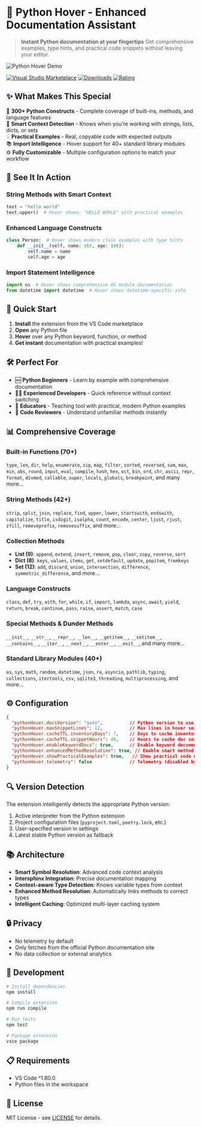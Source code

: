 # 🐍 Python Hover - Enhanced Documentation Assistant

> **Instant Python documentation at your fingertips**
> Get comprehensive examples, type hints, and practical code snippets without leaving your editor.

![Python Hover Demo](media/demo.gif)

[![Visual Studio Marketplace](https://img.shields.io/visual-studio-marketplace/v/KiidxAtlas.python-hover)](https://marketplace.visualstudio.com/items?itemName=KiidxAtlas.python-hover)
[![Downloads](https://img.shields.io/visual-studio-marketplace/d/KiidxAtlas.python-hover)](https://marketplace.visualstudio.com/items?itemName=KiidxAtlas.python-hover)
[![Rating](https://img.shields.io/visual-studio-marketplace/r/KiidxAtlas.python-hover)](https://marketplace.visualstudio.com/items?itemName=KiidxAtlas.python-hover)

## ✨ **What Makes This Special**

🚀 **300+ Python Constructs** - Complete coverage of built-ins, methods, and language features  
🎯 **Smart Context Detection** - Knows when you're working with strings, lists, dicts, or sets  
💡 **Practical Examples** - Real, copyable code with expected outputs  
📚 **Import Intelligence** - Hover support for 40+ standard library modules  
⚙️ **Fully Customizable** - Multiple configuration options to match your workflow  

## 🎥 **See It In Action**

### **String Methods with Smart Context**

```python
text = "hello world"
text.upper()  # Hover shows: "HELLO WORLD" with practical examples
```

### **Enhanced Language Constructs**

```python
class Person:  # Hover shows modern class examples with type hints
    def __init__(self, name: str, age: int):
        self.name = name
        self.age = age
```

### **Import Statement Intelligence**

```python
import os  # Hover shows comprehensive OS module documentation
from datetime import datetime  # Hover shows datetime-specific info
```

## 🚀 **Quick Start**

1. **Install** the extension from the VS Code marketplace
2. **Open** any Python file
3. **Hover** over any Python keyword, function, or method
4. **Get instant** documentation with practical examples!

## 🛠 **Perfect For**

- 🆕 **Python Beginners** - Learn by example with comprehensive documentation
- 👨‍💻 **Experienced Developers** - Quick reference without context switching
- 🏫 **Educators** - Teaching tool with practical, modern Python examples
- 🔄 **Code Reviewers** - Understand unfamiliar methods instantly

## 📊 **Comprehensive Coverage**

### **Built-in Functions (70+)**

`type`, `len`, `dir`, `help`, `enumerate`, `zip`, `map`, `filter`, `sorted`, `reversed`, `sum`, `max`, `min`, `abs`, `round`, `input`, `eval`, `compile`, `hash`, `hex`, `oct`, `bin`, `ord`, `chr`, `ascii`, `repr`, `format`, `divmod`, `callable`, `super`, `locals`, `globals`, `breakpoint`, and many more...

### **String Methods (42+)**

`strip`, `split`, `join`, `replace`, `find`, `upper`, `lower`, `startswith`, `endswith`, `capitalize`, `title`, `isdigit`, `isalpha`, `count`, `encode`, `center`, `ljust`, `rjust`, `zfill`, `removeprefix`, `removesuffix`, and more...

### **Collection Methods**

- **List (9)**: `append`, `extend`, `insert`, `remove`, `pop`, `clear`, `copy`, `reverse`, `sort`
- **Dict (8)**: `keys`, `values`, `items`, `get`, `setdefault`, `update`, `popitem`, `fromkeys`
- **Set (12)**: `add`, `discard`, `union`, `intersection`, `difference`, `symmetric_difference`, and more...

### **Language Constructs**

`class`, `def`, `try`, `with`, `for`, `while`, `if`, `import`, `lambda`, `async`, `await`, `yield`, `return`, `break`, `continue`, `pass`, `raise`, `assert`, `match`, `case`

### **Special Methods & Dunder Methods**

`__init__`, `__str__`, `__repr__`, `__len__`, `__getitem__`, `__setitem__`, `__contains__`, `__iter__`, `__next__`, `__enter__`, `__exit__`, and many more...

### **Standard Library Modules (40+)**

`os`, `sys`, `math`, `random`, `datetime`, `json`, `re`, `asyncio`, `pathlib`, `typing`, `collections`, `itertools`, `csv`, `sqlite3`, `threading`, `multiprocessing`, and more...

## ⚙️ **Configuration**

```json
{
  "pythonHover.docsVersion": "auto",          // Python version to use for docs
  "pythonHover.maxSnippetLines": 12,          // Max lines in hover snippets
  "pythonHover.cacheTTL.inventoryDays": 7,    // Days to cache inventory files
  "pythonHover.cacheTTL.snippetHours": 48,    // Hours to cache doc snippets
  "pythonHover.enableKeywordDocs": true,      // Enable keyword documentation
  "pythonHover.enhancedMethodResolution": true, // Enable smart method resolution
  "pythonHover.showPracticalExamples": true,   // Show practical code examples
  "pythonHover.telemetry": false              // Telemetry (disabled by default)
}
```

## 🔍 **Version Detection**

The extension intelligently detects the appropriate Python version:

1. Active interpreter from the Python extension
2. Project configuration files (`pyproject.toml`, `poetry.lock`, etc.)
3. User-specified version in settings
4. Latest stable Python version as fallback

## 📚 **Architecture**

- **Smart Symbol Resolution**: Advanced code context analysis
- **Intersphinx Integration**: Precise documentation mapping
- **Context-aware Type Detection**: Knows variable types from context
- **Enhanced Method Resolution**: Automatically links methods to correct types
- **Intelligent Caching**: Optimized multi-layer caching system

## 🔒 **Privacy**

- No telemetry by default
- Only fetches from the official Python documentation site
- No data collection or external analytics

## 🧰 **Development**

```bash
# Install dependencies
npm install

# Compile extension
npm run compile

# Run tests
npm test

# Package extension
vsce package
```

## 📋 **Requirements**

- VS Code ^1.80.0
- Python files in the workspace

## 📄 **License**

MIT License - see [LICENSE](LICENSE) for details.
